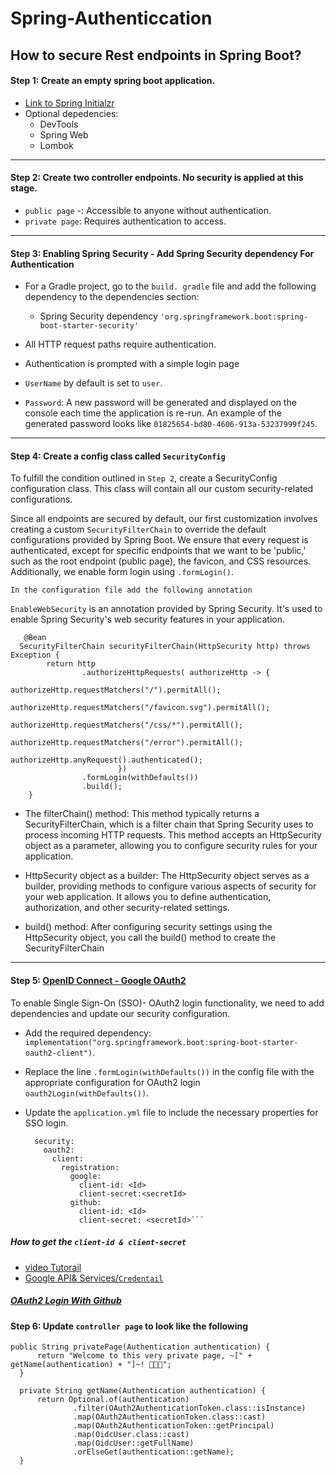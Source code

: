 # Spring-Authenticcation
## How to secure Rest endpoints in Spring Boot?

#### Step 1: Create an empty spring boot application.
  - [Link to Spring Initialzr](https://start.spring.io/)
  - Optional depedencies:
    - DevTools
    - Spring Web
    - Lombok
---
    
#### Step 2: Create two controller endpoints. No security is applied at this stage.

- `public page` -: Accessible to anyone without authentication.
- `private page`:  Requires authentication to access.
---
#### Step 3: Enabling Spring Security - Add Spring Security dependency For Authentication

- For a Gradle project, go to the `build. gradle` file and add the following dependency to the dependencies section:

  - Spring Security dependency `'org.springframework.boot:spring-boot-starter-security'`


-  All HTTP request paths require authentication.
-  Authentication is prompted with a simple login page
- `UserName` by default is set to `user`.
- `Password`: A new password will be generated and displayed on the console each time the application is re-run. An example of the generated password looks like `01825654-bd80-4606-913a-53237999f245`.


---

#### Step 4: Create a config class called `SecurityConfig`

To fulfill the condition outlined in `Step 2`, create a SecurityConfig configuration class. This class will contain all our custom security-related configurations.

Since all endpoints are secured by default, our first customization involves creating a custom `SecurityFilterChain` to override the default configurations provided by Spring Boot. We ensure that every request is authenticated, except for specific endpoints that we want to be 'public,' such as the root endpoint (public page), the favicon, and CSS resources. Additionally, we enable form login using `.formLogin()`.

```In the configuration file add the following annotation ```

`EnableWebSecurity` is an annotation provided by Spring Security. It's used to enable Spring Security's web security features in your application.


       @Bean
      SecurityFilterChain securityFilterChain(HttpSecurity http) throws Exception {
            return http
                    .authorizeHttpRequests( authorizeHttp -> {
                                authorizeHttp.requestMatchers("/").permitAll();
                                authorizeHttp.requestMatchers("/favicon.svg").permitAll();
                                authorizeHttp.requestMatchers("/css/*").permitAll();
                                authorizeHttp.requestMatchers("/error").permitAll();
                                authorizeHttp.anyRequest().authenticated();
                            })
                    .formLogin(withDefaults())
                    .build();
        }

- The filterChain() method: This method typically returns a SecurityFilterChain, which is a filter chain that Spring Security uses to process incoming HTTP requests. This method accepts an 
                            HttpSecurity object as a parameter, allowing you to configure security rules for your application.
  
- HttpSecurity object as a builder: The HttpSecurity object serves as a builder, providing methods to configure various aspects of security for your web application. It allows you to define 
                                   authentication, authorization, and other security-related settings.
  
- build() method: After configuring security settings using the HttpSecurity object, you call the build() method to create the SecurityFilterChain

---
#### Step 5: [OpenID Connect - Google OAuth2 ](https://developers.google.com/identity/openid-connect/openid-connect)

To enable Single Sign-On (SSO)- OAuth2 login functionality, we need to add dependencies and update our security configuration. 

- Add the required dependency: `implementation("org.springframework.boot:spring-boot-starter-oauth2-client")`.
- Replace the line `.formLogin(withDefaults())` in the config file with the appropriate configuration for OAuth2 login ```oauth2Login(withDefaults())```.
- Update the `application.yml` file to include the necessary properties for SSO login.

  ```spring:
    security:
      oauth2:
        client:
          registration:
            google:
              client-id: <Id>
              client-secret:<secretId>
            github:
              client-id: <Id>
              client-secret: <secretId>```
  
##### How to get the ```client-id & client-secret```
 - [video Tutorail](https://www.youtube.com/watch?v=5TBffxNBTCs)
 - [Google API& Services/`Credentail`](https://console.cloud.google.com/apis/credentials?project=authentic-bongo-420019)

##### [OAuth2 Login With Github](https://www.youtube.com/watch?v=us0VjFiHogo) 

#### Step 6: Update `controller page` to look like the following 
  ```
  public String privatePage(Authentication authentication) {
  		return "Welcome to this very private page, ~[" + getName(authentication) + "]~! 🥳🎉🍾";
  	}
  
  	private String getName(Authentication authentication) {
  		return Optional.of(authentication)
  				.filter(OAuth2AuthenticationToken.class::isInstance)
  				.map(OAuth2AuthenticationToken.class::cast)
  				.map(OAuth2AuthenticationToken::getPrincipal)
  				.map(OidcUser.class::cast)
  				.map(OidcUser::getFullName)
  				.orElseGet(authentication::getName);
  	}

```


